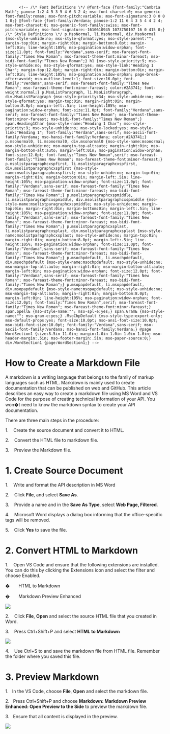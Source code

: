           <!-- /\* Font Definitions \*/ @font-face {font-family:"Cambria Math"; panose-1:2 4 5 3 5 4 6 3 2 4; mso-font-charset:0; mso-generic-font-family:roman; mso-font-pitch:variable; mso-font-signature:3 0 0 0 1 0;} @font-face {font-family:Verdana; panose-1:2 11 6 4 3 5 4 4 2 4; mso-font-charset:0; mso-generic-font-family:swiss; mso-font-pitch:variable; mso-font-signature:-1610610945 1073750107 16 0 415 0;} /\* Style Definitions \*/ p.MsoNormal, li.MsoNormal, div.MsoNormal {mso-style-unhide:no; mso-style-qformat:yes; mso-style-parent:""; margin-top:0in; margin-right:0in; margin-bottom:8.0pt; margin-left:0in; line-height:105%; mso-pagination:widow-orphan; font-size:11.0pt; font-family:"Verdana",sans-serif; mso-fareast-font-family:"Times New Roman"; mso-fareast-theme-font:minor-fareast; mso-bidi-font-family:"Times New Roman";} h1 {mso-style-priority:9; mso-style-unhide:no; mso-style-qformat:yes; mso-style-link:"Heading 1 Char"; margin-top:12.0pt; margin-right:0in; margin-bottom:0in; margin-left:0in; line-height:105%; mso-pagination:widow-orphan; page-break-after:avoid; mso-outline-level:1; font-size:16.0pt; font-family:"Verdana",sans-serif; mso-fareast-font-family:"Times New Roman"; mso-fareast-theme-font:minor-fareast; color:#2A3741; font-weight:normal;} p.MsoListParagraph, li.MsoListParagraph, div.MsoListParagraph {mso-style-priority:34; mso-style-unhide:no; mso-style-qformat:yes; margin-top:0in; margin-right:0in; margin-bottom:8.0pt; margin-left:.5in; line-height:105%; mso-pagination:widow-orphan; font-size:11.0pt; font-family:"Verdana",sans-serif; mso-fareast-font-family:"Times New Roman"; mso-fareast-theme-font:minor-fareast; mso-bidi-font-family:"Times New Roman";} span.Heading1Char {mso-style-name:"Heading 1 Char"; mso-style-priority:9; mso-style-unhide:no; mso-style-locked:yes; mso-style-link:"Heading 1"; font-family:"Verdana",sans-serif; mso-ascii-font-family:Verdana; mso-hansi-font-family:Verdana; color:#2A3741;} p.msonormal0, li.msonormal0, div.msonormal0 {mso-style-name:msonormal; mso-style-unhide:no; mso-margin-top-alt:auto; margin-right:0in; mso-margin-bottom-alt:auto; margin-left:0in; mso-pagination:widow-orphan; font-size:12.0pt; font-family:"Times New Roman",serif; mso-fareast-font-family:"Times New Roman"; mso-fareast-theme-font:minor-fareast;} p.msolistparagraphcxspfirst, li.msolistparagraphcxspfirst, div.msolistparagraphcxspfirst {mso-style-name:msolistparagraphcxspfirst; mso-style-unhide:no; margin-top:0in; margin-right:0in; margin-bottom:0in; margin-left:.5in; line-height:105%; mso-pagination:widow-orphan; font-size:11.0pt; font-family:"Verdana",sans-serif; mso-fareast-font-family:"Times New Roman"; mso-fareast-theme-font:minor-fareast; mso-bidi-font-family:"Times New Roman";} p.msolistparagraphcxspmiddle, li.msolistparagraphcxspmiddle, div.msolistparagraphcxspmiddle {mso-style-name:msolistparagraphcxspmiddle; mso-style-unhide:no; margin-top:0in; margin-right:0in; margin-bottom:0in; margin-left:.5in; line-height:105%; mso-pagination:widow-orphan; font-size:11.0pt; font-family:"Verdana",sans-serif; mso-fareast-font-family:"Times New Roman"; mso-fareast-theme-font:minor-fareast; mso-bidi-font-family:"Times New Roman";} p.msolistparagraphcxsplast, li.msolistparagraphcxsplast, div.msolistparagraphcxsplast {mso-style-name:msolistparagraphcxsplast; mso-style-unhide:no; margin-top:0in; margin-right:0in; margin-bottom:8.0pt; margin-left:.5in; line-height:105%; mso-pagination:widow-orphan; font-size:11.0pt; font-family:"Verdana",sans-serif; mso-fareast-font-family:"Times New Roman"; mso-fareast-theme-font:minor-fareast; mso-bidi-font-family:"Times New Roman";} p.msochpdefault, li.msochpdefault, div.msochpdefault {mso-style-name:msochpdefault; mso-style-unhide:no; mso-margin-top-alt:auto; margin-right:0in; mso-margin-bottom-alt:auto; margin-left:0in; mso-pagination:widow-orphan; font-size:12.0pt; font-family:"Verdana",sans-serif; mso-fareast-font-family:"Times New Roman"; mso-fareast-theme-font:minor-fareast; mso-bidi-font-family:"Times New Roman";} p.msopapdefault, li.msopapdefault, div.msopapdefault {mso-style-name:msopapdefault; mso-style-unhide:no; mso-margin-top-alt:auto; margin-right:0in; margin-bottom:8.0pt; margin-left:0in; line-height:105%; mso-pagination:widow-orphan; font-size:12.0pt; font-family:"Times New Roman",serif; mso-fareast-font-family:"Times New Roman"; mso-fareast-theme-font:minor-fareast;} span.SpellE {mso-style-name:""; mso-spl-e:yes;} span.GramE {mso-style-name:""; mso-gram-e:yes;} .MsoChpDefault {mso-style-type:export-only; mso-default-props:yes; font-size:10.0pt; mso-ansi-font-size:10.0pt; mso-bidi-font-size:10.0pt; font-family:"Verdana",sans-serif; mso-ascii-font-family:Verdana; mso-hansi-font-family:Verdana;} @page WordSection1 {size:8.5in 11.0in; margin:1.0in 1.0in 1.0in 1.0in; mso-header-margin:.5in; mso-footer-margin:.5in; mso-paper-source:0;} div.WordSection1 {page:WordSection1;} -->

How to Create a Markdown File
=============================

A markdown is a writing language that belongs to the family of markup languages such as HTML. Markdown is mainly used to create documentation that can be published on web and GitHub. This article describes an easy way to create a markdown file using MS Word and VS Code for the purpose of creating technical information of your API. You won�t need to know the markdown syntax to create your API documentation.

There are three main steps in the procedure:

1.    Create the source document and convert it to HTML.

2.    Convert the HTML file to markdown file.

3.    Preview the Markdown file.

1\. Create Source Document
==========================

1.    Write and format the API description in MS Word

2.    Click **File**, and select **Save As**.

3.    Provide a name and in the **Save As Type**, select **Web Page, Filtered**.

4.    Microsoft Word displays a dialog box informing that the office-specific tags will be removed.

5.    Click **Yes** to save the file.

2\. Convert HTML to Markdown
============================

1.    Open VS Code and ensure that the following extensions are installed. You can do this by clicking the Extensions icon and select the filter and choose Enabled.

�       HTML to Markdown

�       Markdown Preview Enhanced

![](Markdown_Source_files/image001.gif)

2.    Click **File**, **Open** and select the source HTML file that you created in Word.

3.    Press Ctrl+Shift+P and select **HTML to Markdown**

![](Markdown_Source_files/image002.gif)

4.    Use Ctrl+S to and save the markdown file from HTML file. Remember the folder where you saved this file.

3\. Preview Markdown
====================

1.   In the VS Code, choose **File**, **Open** and select the markdown file.

2.   Press Ctrl+Shift+P and choose **Markdown: Markdown Preview Enhanced: Open Preview to the Side** to preview the markdown file.

3.   Ensure that all content is displayed in the preview.

![](Markdown_Source_files/image003.gif)